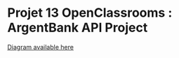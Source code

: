 # Projet 13 OpenClassrooms : ArgentBank API Project

[Diagram available here](https://whimsical.com/p13-argentbank-UA4DHcxfiPnT2KLcr4ySxx)
